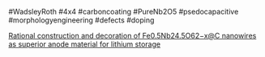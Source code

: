 #WadsleyRoth
#4x4
#carboncoating 
#PureNb2O5
#psedocapacitive
#morphologyengineering
#defects
#doping 

[Rational construction and decoration of Fe0.5Nb24.5O62−x@C nanowires as superior anode material for lithium storage](https://www.sciencedirect.com/science/article/abs/pii/S1385894719327263?via%3Dihub)